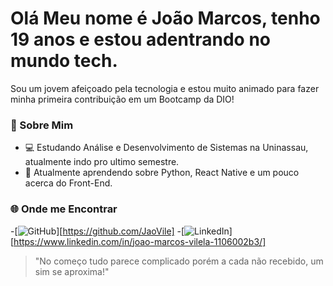 # Olá Meu nome é João Marcos, tenho 19 anos e estou adentrando no mundo tech.

Sou um jovem afeiçoado pela tecnologia e estou muito animado para fazer minha primeira contribuição em um Bootcamp da DIO!

### 🚀 Sobre Mim
- 💻 Estudando Análise e Desenvolvimento de Sistemas na Uninassau, atualmente indo pro ultimo semestre.
- 🌱 Atualmente aprendendo sobre Python, React Native e um pouco acerca do Front-End.

### 🌐 Onde me Encontrar
-[![GitHub](https://img.shields.io/badge/GitHub-100000?style=for-the-badge&logo=github&logoColor=white)][https://github.com/JaoVile]
-[![LinkedIn](https://img.shields.io/badge/LinkedIn-0077B5?style=for-the-badge&logo=linkedin&logoColor=white)][https://www.linkedin.com/in/joao-marcos-vilela-1106002b3/]

> "No começo tudo parece complicado porém a cada não recebido, um sim se aproxima!"
